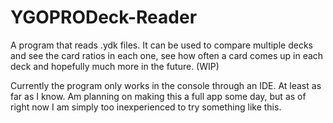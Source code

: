 # YGOPRODeck-Reader
A program that reads .ydk files. It can be used to compare multiple decks and see the card ratios in each one, see how often a card comes up in each deck and hopefully much more in the future. (WIP)

Currently the program only works in the console through an IDE. At least as far as I know. Am planning on making this a full app some day, but as of right now I am simply too inexperienced to try something like this.
